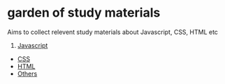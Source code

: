 # garden of study materials

Aims to collect relevent study materials about Javascript, CSS, HTML etc

1. [Javascript](https://github.com/hansenyang/garden/blob/master/javascript.md)
-  [CSS](https://github.com/hansenyang/garden/blob/master/css.md)
-  [HTML](https://github.com/hansenyang/garden/blob/master/html.md)
-  [Others](https://github.com/hansenyang/garden/blob/master/others.md)
